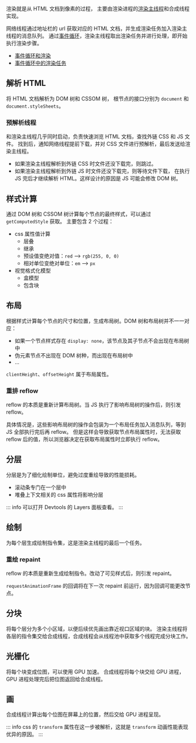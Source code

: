 渲染就是从 HTML 文档到像素的过程，
主要由渲染进程的[渲染主线程](./事件循环#渲染主线程)和合成线程实现。

网络线程通过地址栏的 url 获取对应的 HTML 文档，并生成渲染任务加入渲染主线程的消息队列。
通过[事件循环](./事件循环.md)，渲染主线程取出渲染任务并进行处理，即开始执行渲染步骤。

- [事件循环和渲染](https://zhuanlan.zhihu.com/p/142742003)
- [事件循环中的渲染任务](https://html.spec.whatwg.org/multipage/webappapis.html#update-the-rendering)

## 解析 HTML

将 HTML 文档解析为 DOM 树和 CSSOM 树，
根节点的接口分别为 `document` 和 `document.styleSheets`。

### 预解析线程

和渲染主线程几乎同时启动，负责快速浏览 HTML 文档，查找外链 CSS 和 JS 文件。
找到后，通知网络线程提前下载，并对 CSS 文件进行预解析，最后发送给渲染主线程。

- 如果渲染主线程解析到外链 CSS 时文件还没下载完，则跳过。
- 如果渲染主线程解析到外链 JS 时文件还没下载完，则等待文件下载，
  在执行 JS 完后才继续解析 HTML。这样设计的原因是 JS 可能会修改 DOM 树。

## 样式计算

通过 DOM 树和 CSSOM 树计算每个节点的最终样式，可以通过 `getComputedStyle` 获取。
主要包含 2 个过程：

- css 属性值计算
  - 层叠
  - 继承
  - 预设值变绝对值：`red` --> `rgb(255, 0, 0)`
  - 相对单位变绝对单位：`em` --> `px`
- 视觉格式化模型
  - 盒模型
  - 包含块

## 布局

根据样式计算每个节点的尺寸和位置，生成布局树。DOM 树和布局树并不一一对应：

- 如果一个节点样式存在 `display: none`，该节点及其子节点不会出现在布局树中
- 伪元素节点不出现在 DOM 树种，而出现在布局树中
- ...

`clientHeight`、`offsetHeight` 属于布局属性。

### 重排 reflow

reflow 的本质是重新计算布局树。当 JS 执行了影响布局树的操作后，则引发 reflow。

具体情况是，这些影响布局树的操作会包装为一个布局任务加入消息队列，等到 JS 全部执行完后再 reflow。
但是这样会导致获取节点布局属性时，无法获取 reflow 后的值，所以浏览器决定在获取布局属性时立即执行 reflow。

## 分层

分层是为了细化绘制单位，避免过度重绘导致的性能损耗。

- 滚动条专门在一个层中
- 堆叠上下文相关的 css 属性将影响分层

::: info
可以打开 Devtools 的 Layers 面板查看。
:::

## 绘制

为每个层生成绘制指令集，这是渲染主线程的最后一个任务。

### 重绘 repaint

reflow 的本质是重新生成绘制指令。改动了可见样式后，则引发 repaint。

`requestAnimationFrame` 的回调将在下一次 repaint 前运行，因为回调可能更改节点。

## 分块

将每个层分为多个小区域，以便后续优先画出靠近视口区域的块。
渲染主线程将各层的指令集交给合成线程，合成线程会从线程池中获取多个线程完成分块工作。

## 光栅化

将每个块变成位图，可以使用 GPU 加速。
合成线程将每个块交给 GPU 进程，GPU 进程处理完后把位图返回给合成线程。

## 画

合成线程计算出每个位图在屏幕上的位置，然后交给 GPU 进程呈现。

::: info
css 的 `transform` 属性在这一步被解析，这就是 `transform` 动画性能表现优异的原因。
:::
